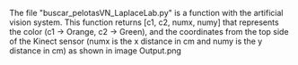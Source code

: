 The file "buscar_pelotasVN_LaplaceLab.py" is a function with the artificial vision system.
This function returns [c1, c2, numx, numy] that represents the color (c1 -> Orange, c2 -> Green), and the coordinates from the top side of the Kinect sensor (numx is the x distance in cm and numy is the y distance in cm) as shown in image Output.png
